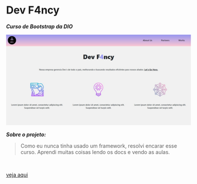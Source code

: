 # Dev F4ncy 

***Curso de Bootstrap da DIO***

<img src="Captura da Web_18-1-2022_2505_.jpeg">

***Sobre o projeto:***
> Como eu nunca tinha usado um framework, resolvi encarar esse curso. Aprendi muitas coisas lendo os docs e vendo as aulas.
> 
<br>

[veja aqui](https://luanthierry.github.io/Projeto-Bootstrap_DevF4ncy/)
